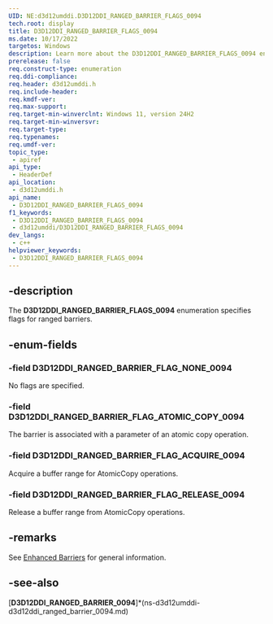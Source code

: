 ```yaml
---
UID: NE:d3d12umddi.D3D12DDI_RANGED_BARRIER_FLAGS_0094
tech.root: display
title: D3D12DDI_RANGED_BARRIER_FLAGS_0094
ms.date: 10/17/2022
targetos: Windows
description: Learn more about the D3D12DDI_RANGED_BARRIER_FLAGS_0094 enumeration.
prerelease: false
req.construct-type: enumeration
req.ddi-compliance: 
req.header: d3d12umddi.h
req.include-header: 
req.kmdf-ver: 
req.max-support: 
req.target-min-winverclnt: Windows 11, version 24H2
req.target-min-winversvr: 
req.target-type: 
req.typenames: 
req.umdf-ver: 
topic_type:
 - apiref
api_type:
 - HeaderDef
api_location:
 - d3d12umddi.h
api_name:
 - D3D12DDI_RANGED_BARRIER_FLAGS_0094
f1_keywords:
 - D3D12DDI_RANGED_BARRIER_FLAGS_0094
 - d3d12umddi/D3D12DDI_RANGED_BARRIER_FLAGS_0094
dev_langs:
 - c++
helpviewer_keywords:
 - D3D12DDI_RANGED_BARRIER_FLAGS_0094
---
```


## -description

The **D3D12DDI_RANGED_BARRIER_FLAGS_0094** enumeration specifies flags for ranged barriers.

## -enum-fields

### -field D3D12DDI_RANGED_BARRIER_FLAG_NONE_0094

No flags are specified.

### -field D3D12DDI_RANGED_BARRIER_FLAG_ATOMIC_COPY_0094

The barrier is associated with a parameter of an atomic copy operation.

### -field D3D12DDI_RANGED_BARRIER_FLAG_ACQUIRE_0094

Acquire a buffer range for AtomicCopy operations.

### -field D3D12DDI_RANGED_BARRIER_FLAG_RELEASE_0094

Release a buffer range from AtomicCopy operations.

## -remarks

See [Enhanced Barriers](/windows-hardware/drivers/display/enhanced-barriers) for general information.

## -see-also

[**D3D12DDI_RANGED_BARRIER_0094**]*(ns-d3d12umddi-d3d12ddi_ranged_barrier_0094.md)
